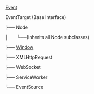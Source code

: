 [Event](https://github.com/praveenkumar-4E2/web-api-cheat-sheet/tree/v1/Event)

EventTarget (Base Interface)

├── Node

│   &nbsp; &nbsp;  &nbsp;  └──(Inherits all Node subclasses)

├── [Window](https://github.com/praveenkumar-4E2/web-api-cheat-sheet/tree/master/Window)

├── XMLHttpRequest

├── WebSocket

├── ServiceWorker

└── EventSource

